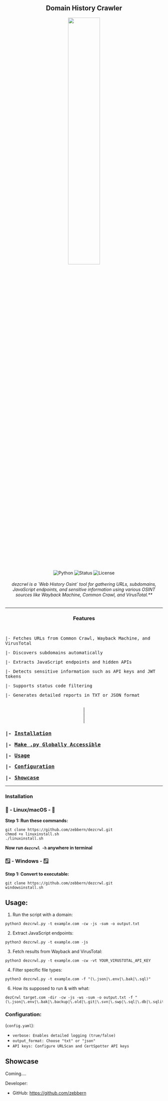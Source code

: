 <div align="center">

## Domain History Crawler

<img src="https://github.com/user-attachments/assets/94445e00-a6b1-4d6c-ae9a-7008307316e9" style="width:45%;">

![Python](https://img.shields.io/badge/Python-3.x-blue)
![Status](https://img.shields.io/badge/Status-Active-green)
![License](https://img.shields.io/badge/License-MIT-brightgreen)

<h6>dezcrwl is a `Web History Osint` tool for gathering URLs, subdomains, JavaScript endpoints, and sensitive information using various OSINT sources like Wayback Machine, Common Crawl, and VirusTotal.**</h6>

---

<h3 align="center">Features</h3>
<kbd align="left">
<br>

|- <kbd> Fetches URLs from Common Crawl, Wayback Machine, and VirusTotal</kbd>

|- <kbd> Discovers subdomains automatically</kbd>

|- <kbd> Extracts JavaScript endpoints and hidden APIs</kbd>

|- <kbd> Detects sensitive information such as API keys and JWT tokens</kbd>

|- <kbd> Supports status code filtering</kbd>

|- <kbd> Generates detailed reports in TXT or JSON format</kbd>

</kbd>
<br>|
<br>|
<br>|
<br>
<kbd>

<h3 align="left">

|- [Installation](#installation)

|- [Make .py Globally Accessible](#make-globally-accessible)  

|- [Usage](#usage) 

|- [Configuration](#configuration) 

|- [Showcase](#showcase)

</h3>
</kbd>
</div>

---

### Installation 
### 🐧 - Linux/macOS - 🐧
**Step 1: Run these commands:**
```
git clone https://github.com/zebbern/dezcrwl.git
chmod +x linuxinstall.sh
./linuxinstall.sh
```
**Now run `dezcrwl -h` anywhere in terminal**
### 🪟 - Windows - 🪟
**Step 1: Convert to executable:**
```
git clone https://github.com/zebbern/dezcrwl.git
windowsinstall.sh
```

## Usage:
1. Run the script with a domain:
```
python3 dezcrwl.py -t example.com -cw -js -sum -o output.txt
```
2. Extract JavaScript endpoints:
```
python3 dezcrwl.py -t example.com -js
```
3. Fetch results from Wayback and VirusTotal:
 ```
python3 dezcrwl.py -t example.com -cw -vt YOUR_VIRUSTOTAL_API_KEY
```
4. Filter specific file types:
```
python3 dezcrwl.py -t example.com -f "(\.json|\.env|\.bak|\.sql)"
```
6. How its supposed to run & with what:
```
dezCrwl target.com -dir -cw -js -ws -sum -o output.txt -f "(\.json|\.env|\.bak|\.backup|\.old|\.git|\.svn|\.swp|\.sql|\.db|\.sqlite|\.log|\.txt|\.zip|\.rar|\.tar\.gz|\.7z|\.pdf|\.docx|\.xlsx|\.conf|\.ini|\.yml|\.yaml|\.dump|\.sql\.dump|\.session|\.pem|\.key|\.crt|\.tmp)"
```

### Configuration:
 (`config.yaml`):
- `verbose: Enables detailed logging (true/false)`
- `output_format: Choose "txt" or "json"`
- `API keys: Configure URLScan and CertSpotter API keys`

## Showcase
Coming....

Developer:
- GitHub: https://github.com/zebbern
